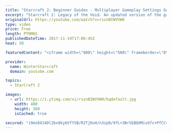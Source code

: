 ```yaml
---
title: "Starcraft 2: Beginner Guides - Multiplayer Gameplay Settings Guide and Recommendations (Updated)"
excerpt: "Starcraft 2: Legacy of the Void. An updated version of the gameplay/controls and region settings guide for Legacy of the Void, going over the changes and reiterating my recommended settings, as well as the settings I use as a Grandmaster player.  Thanks for watching and hope you enjoy!  I am a Grandmasters"
originalUrl: https://youtube.com/watch?v=rsznBIWVVW0
type: video
price: Free
length: PT9M6S
publishedDateTime: 2017-11-19T17:06:45Z
heat: 50

featuredContent: "<iframe width=\"800\" height=\"500\" frameborder=\"0\" src=\"https://www.youtube.com/embed/rsznBIWVVW0\" allow=\"accelerometer; autoplay; encrypted-media; gyroscope; picture-in-picture\" allowfullscreen></iframe>"

provider:
  name: WinterStarcraft
  domain: youtube.com

topics:
  - StarCraft 2

images:
  - url: https://i.ytimg.com/vi/rsznBIWVVW0/hqdefault.jpg
    width: 480
    height: 360
    isCached: true

secured: "i9mz6OJ4Dl2bx8ky6VfYSB/R2TjDuH/n3zp0/9fL+3NrSEBQ9MivGfc+PfCCvBHEOKneA6WJaPhxFfy27vH8C7veb/F/c8uzJyYXK7Wf45pO55gr9hDZdJ2+z2c+bGV3/IkIDZtjmUo9dT7N9eG75hC0giqNK1kvDZjHfcVW2CF/BLVC/8XkuyqiEAes7i8nU4BaCkt34aRfPP1RM3hOF7Z5whDEI0S33OXmr+N07/Djaci/WIsailcFPeWqrYOekmIpc+pv8r0oQXYKT7/svRtqfBWDLKv5vVEQQyG60nVaum7RN/uIKUw4eXO7XCKCg2RaeWN9aoCw78UUjDpZ3BLmHBmBZ4DxrcdFQsHJ4v9CDuZAwIECu9sOeOKHgJyXm2anGFGZ7Nbo1Dut+xV1OK5wcIdatHMUJEC3LbbH32Y=;Mb+UAJ4st4BfEO3rNaAzKg=="
---
```


